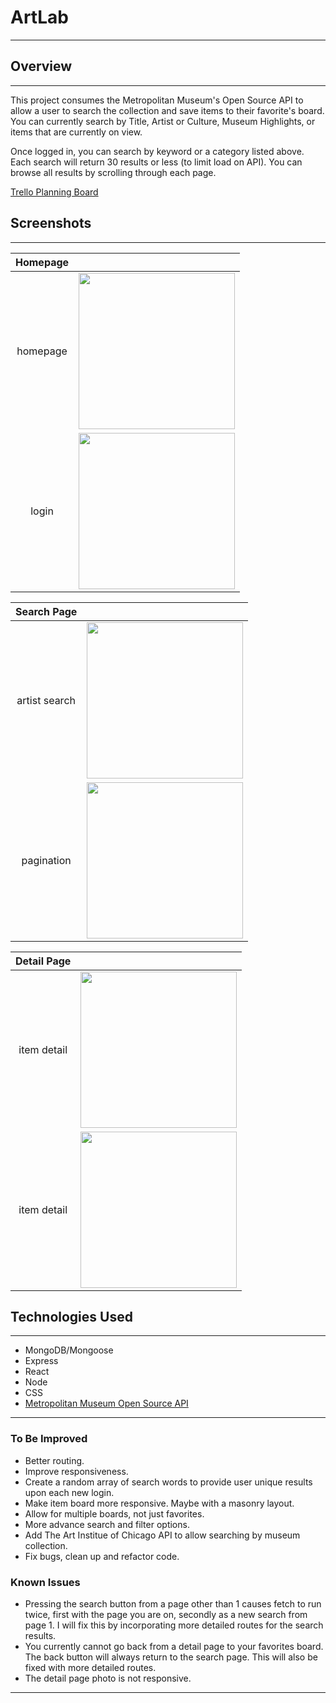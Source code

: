 # ArtLab
-----------
## Overview
-----------
This project consumes the Metropolitan Museum's Open Source API to allow a user to search the collection and save items to their favorite's board. You can currently search by Title, Artist or Culture, Museum Highlights, or items that are currently on view.

Once logged in, you can search by keyword or a category listed above. Each search will return 30 results or less (to limit load on API). You can browse all results by scrolling through each page.


[Trello Planning Board](https://trello.com/b/yvHVqPqk/art-lab-art-cart)

## Screenshots
---
|Homepage  |     |
|:------------------------:|:-------------:|
homepage | <img src="https://i.imgur.com/C6sLJt4.png" width="250">
login |  <img src="https://i.imgur.com/4gRT55Z.png" width="250">

|Search Page  |     |  
:-----------:|:----------:|
artist search | <img src="https://i.imgur.com/ujfB8EX.png" width="250"> 
pagination | <img src="https://i.imgur.com/2cQXnbr.png" width="250"> 

|Detail Page  |     |   
:-----------:|:----------:|
item detail | <img src="https://i.imgur.com/t0xA1Uz.png" width="250"> 
item detail | <img src="https://i.imgur.com/lKOzDqT.png" width="250"> 

## Technologies Used
---
- MongoDB/Mongoose
- Express
- React
- Node
- CSS
- [Metropolitan Museum Open Source API](https://metmuseum.github.io/)

---

### To Be Improved
- Better routing.
- Improve responsiveness.
- Create a random array of search words to provide user unique results upon each new login.
- Make item board more responsive. Maybe with a masonry layout.
- Allow for multiple boards, not just favorites.
- More advance search and filter options.
- Add The Art Institue of Chicago API to allow searching by museum collection.
- Fix bugs, clean up and refactor code.

### Known Issues
- Pressing the search button from a page other than 1 causes fetch to run twice, first with the page you are on, secondly as a new search from page 1. I will fix this by incorporating more detailed routes for the search results.
- You currently cannot go back from a detail page to your favorites board. The back button will always return to the search page. This will also be fixed with more detailed routes.
- The detail page photo is not responsive. 

---

